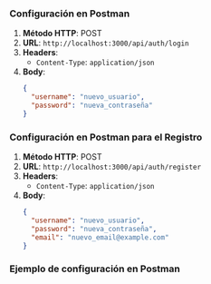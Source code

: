 ### Configuración en Postman

1. **Método HTTP**: POST
2. **URL**: `http://localhost:3000/api/auth/login`
3. **Headers**:
   - `Content-Type`: `application/json`
4. **Body**:
   ```json
   {
     "username": "nuevo_usuario",
     "password": "nueva_contraseña"
   }
   ```

### Configuración en Postman para el Registro

1. **Método HTTP**: POST
2. **URL**: `http://localhost:3000/api/auth/register`
3. **Headers**:
   - `Content-Type`: `application/json`
4. **Body**:
   ```json
   {
     "username": "nuevo_usuario",
     "password": "nueva_contraseña",
     "email": "nuevo_email@example.com"
   }
   ```

### Ejemplo de configuración en Postman
